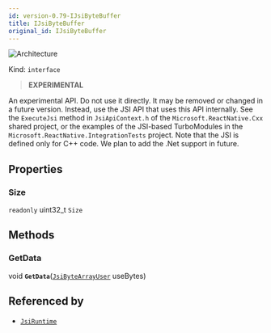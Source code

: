 ```yaml
---
id: version-0.79-IJsiByteBuffer
title: IJsiByteBuffer
original_id: IJsiByteBuffer
---
```


![Architecture](https://img.shields.io/badge/architecture-new_&_old-green)

Kind: `interface`

> **EXPERIMENTAL**

An experimental API. Do not use it directly. It may be removed or changed in a future version. Instead, use the JSI API that uses this API internally.
See the `ExecuteJsi` method in `JsiApiContext.h` of the `Microsoft.ReactNative.Cxx` shared project, or the examples of the JSI-based TurboModules in the `Microsoft.ReactNative.IntegrationTests` project.
Note that the JSI is defined only for C++ code. We plan to add the .Net support in future.

## Properties
### Size
`readonly`  uint32_t `Size`

## Methods
### GetData
void **`GetData`**([`JsiByteArrayUser`](JsiByteArrayUser) useBytes)

## Referenced by
- [`JsiRuntime`](JsiRuntime)
